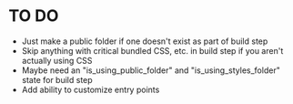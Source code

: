 # TO DO

- Just make a public folder if one doesn't exist as part of build step
- Skip anything with critical bundled CSS, etc. in build step if you aren't
  actually using CSS
- Maybe need an "is_using_public_folder" and "is_using_styles_folder" state for
  build step
- Add ability to customize entry points
